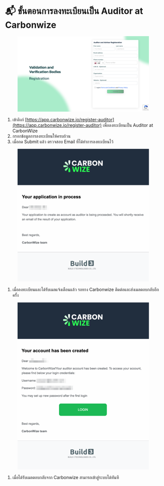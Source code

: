# 📬 ขั้นตอนการลงทะเบียนเป็น Auditor at Carbonwize

<figure><img src="../.gitbook/assets/image (3) (1) (1).png" alt=""><figcaption></figcaption></figure>

1. เข้าลิงก์ [https://app.carbonwize.io/register-auditor](https://app.carbonwize.io/register-auditor) เพื่อลงทะเบียนเป็น Auditor at CarbonWize
2. กรอกข้อมูลการลงทะเบียนให้ครบถ้วน
3. เมื่อกด Submit แล้ว ตรวจสอบ Email ที่ได้ทำการลงทะเบียนไว้



<figure><img src="../.gitbook/assets/image (1) (1).png" alt=""><figcaption></figcaption></figure>

1. เมื่อลงทะเบียนและได้รับเมลแจ้งเตือนแล้ว รอทาง Carbonwize ติดต่อและส่งเมลตอบกลับอีกครั้ง



<figure><img src="../.gitbook/assets/image (2) (1).png" alt=""><figcaption></figcaption></figure>

1. เมื่อได้รับเมลตอบกลับจาก Carbonwize สามารถเข้าสู่ระบบได้ทันที
